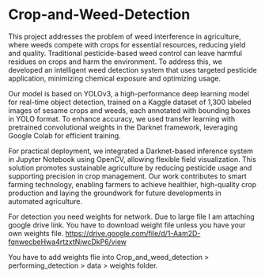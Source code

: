 # Crop-and-Weed-Detection
This project addresses the problem of weed interference in agriculture, where weeds compete with crops for essential resources, reducing yield and quality. Traditional pesticide-based weed control can leave harmful residues on crops and harm the environment. To address this, we developed an intelligent weed detection system that uses targeted pesticide application, minimizing chemical exposure and optimizing usage.

Our model is based on YOLOv3, a high-performance deep learning model for real-time object detection, trained on a Kaggle dataset of 1,300 labeled images of sesame crops and weeds, each annotated with bounding boxes in YOLO format. To enhance accuracy, we used transfer learning with pretrained convolutional weights in the Darknet framework, leveraging Google Colab for efficient training.

For practical deployment, we integrated a Darknet-based inference system in Jupyter Notebook using OpenCV, allowing flexible field visualization. This solution promotes sustainable agriculture by reducing pesticide usage and supporting precision in crop management. Our work contributes to smart farming technology, enabling farmers to achieve healthier, high-quality crop production and laying the groundwork for future developments in automated agriculture.

For detection you need weights for network. Due to large file I am attaching google drive link. You have to download weight file unless you have your own weights file.
https://drive.google.com/file/d/1-Aam2D-fqnwecbeHwa4rtzxtNjwcDkP6/view

You have to add weights flie into Crop_and_weed_detection > performing_detection > data > weights folder.
